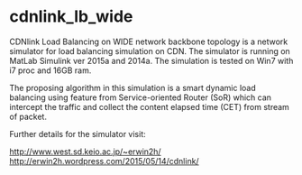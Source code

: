 # cdnlink_lb_wide

CDNlink Load Balancing on WIDE network backbone topology is a network simulator for load balancing simulation on CDN.
The simulator is running on MatLab Simulink ver 2015a and 2014a. The simulation is tested on Win7 with i7 proc and 16GB ram.

The proposing algorithm in this simulation is a smart dynamic load balancing using feature from Service-oriented Router (SoR) which can intercept the traffic and collect the content elapsed time (CET) from stream of packet.

Further details for the simulator visit:

http://www.west.sd.keio.ac.jp/~erwin2h/
http://erwin2h.wordpress.com/2015/05/14/cdnlink/

